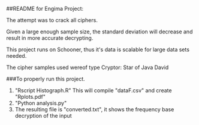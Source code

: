 ##README for Engima Project:

The attempt was to crack all ciphers. 

Given a large enough sample size, the standard deviation will decrease and 
result in more accurate decrypting.

This project runs on Schooner, thus it's data is scalable for large data sets needed.

The cipher samples used wereof type Cryptor: Star of Java David

###To properly run this project.
1) "Rscript Histograph.R" This will compile "dataF.csv" and create "Rplots.pdf"
2) "Python analysis.py"
3) The resulting file is "converted.txt", it shows the frequency base decryption of the input 
